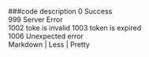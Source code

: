 ###code  description
0     Success  
999   Server Error  
1002  toke is invalid
1003  token is expired  
1006  Unexpected error  
Markdown | Less | Pretty
